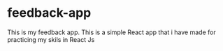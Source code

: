 # feedback-app
This is my feedback app.
This is a simple React app that i have made for practicing my skils in React Js
